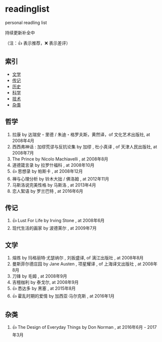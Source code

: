 # readinglist
personal readling list


持续更新补全中

（注：:+1: 表示推荐，:x: 表示差评）

## 索引

- [文学](#文学)
- [传记](#传记)
- [历史](#历史)
- [科学](#科学)
- [技术](#技术)
- [杂类](#杂类)


## 哲学
1. 拉康 by 达瑞安・里德 / 朱迪・格罗夫斯，黄然译，of 文化艺术出版社, at 2008年4月
2. 西西弗神话 : 加缪荒谬与反抗论集  by 加缪 , 杜小真译 , of 天津人民出版社, at 2008年7月
3. The Prince by Nicolo Machiavelli , at 2008年8月
4. 道德箴言录 by 拉罗什福科 , at 2008年10月
5. :+1: 思想录 by 帕斯卡 , at 2008年12月
6. 禅与心理分析  by 铃木大拙 / 佛洛姆 , at 2012年11月
7. 马斯洛说完美性格  by 马斯洛 , at 2013年4月
8. 恋人絮语 by 罗兰巴特 , at 2016年6月

## 传记
1. :+1: Lust For Life by Irving Stone , at 2008年6月
2. 现代生活的画家 by 波德莱尔 , at 2009年7月


## 文学
1. 熔炼 by 玛格丽特·尤瑟纳尔 , 刘扳盛译,  of 漓江出版社 , at 2008年8月
2. 曼斯菲尔德庄园 by Jane Austen , 项星耀译 , of 上海译文出版社 , at 2008年8月
3. 刀锋 by 毛姆 , at 2008年9月
4. 吉檀枷利 by 泰戈尔, at 2008年9月
5. :+1: 悉达多 by 黑塞 , at 2015年8月
6. :+1: 霍乱时期的爱情 by 加西亚·马尔克斯 , at 2016年1月

## 杂类
1. :+1: The Design of Everyday Things by Don Norman , at 2016年6月 - 2017年3月

